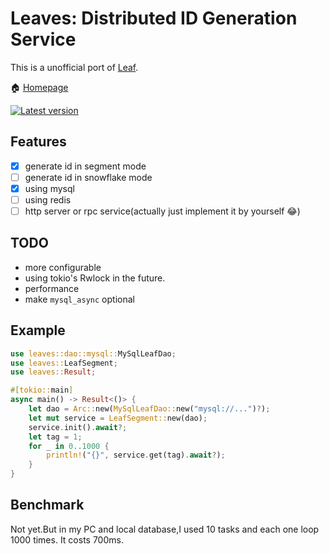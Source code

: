 # Leaves: Distributed ID Generation Service

This is a unofficial port of [Leaf](https://github.com/Meituan-Dianping/Leaf).

🏠 [Homepage](https://github.com/songzhi/leaves)

[![Latest version](https://img.shields.io/crates/v/leaves.svg)](https://crates.io/crates/leaves)

## Features
- [x] generate id in segment mode
- [ ] generate id in snowflake mode 
- [x] using mysql 
- [ ] using redis
- [ ] http server or rpc service(actually just implement it by yourself 😂)

## TODO
* more configurable
* using tokio's Rwlock in the future.
* performance
* make `mysql_async` optional
## Example
```rust
use leaves::dao::mysql::MySqlLeafDao;
use leaves::LeafSegment;
use leaves::Result;

#[tokio::main]
async main() -> Result<()> {
    let dao = Arc::new(MySqlLeafDao::new("mysql://...")?);
    let mut service = LeafSegment::new(dao);
    service.init().await?;
    let tag = 1;
    for _ in 0..1000 {
        println!("{}", service.get(tag).await?);
    }
}
```

## Benchmark
Not yet.But in my PC and local database,I used 10 tasks and each one loop 1000 times.
It costs 700ms.
